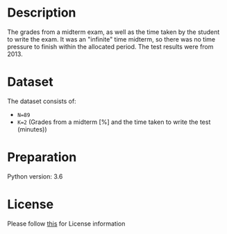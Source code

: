 # Description
The grades from a midterm exam, as well as the time taken by the student to write the exam. It was an "infinite" time midterm, so there was no time pressure to finish within the allocated period. The test results were from 2013.

# Dataset
The dataset consists of:

- `N=89`
- `K=2` (Grades from a midterm [%] and the time taken to write the test (minutes))

# Preparation
Python version: 3.6 

# License
Please follow [this]("https://creativecommons.org/licenses/by-sa/4.0/") for License information